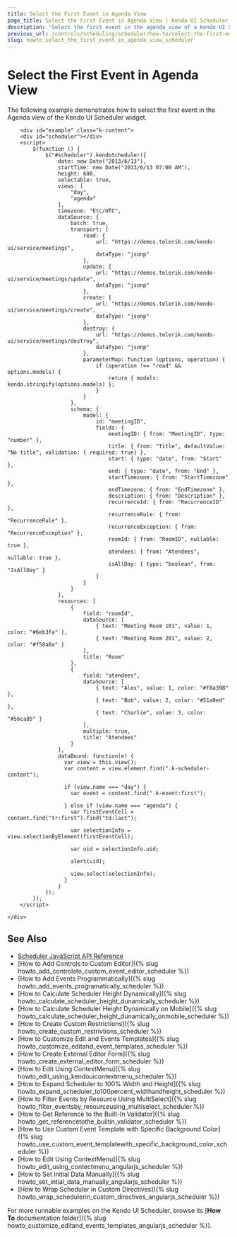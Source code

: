 ```yaml
---
title: Select the First Event in Agenda View
page_title: Select the First Event in Agenda View | Kendo UI Scheduler
description: "Select the first event in the agenda view of a Kendo UI Scheduler widget."
previous_url: /controls/scheduling/scheduler/how-to/select-the-first-event-in-agenda-view
slug: howto_select_the_first_event_in_agenda_view_scheduler
---
```


# Select the First Event in Agenda View

The following example demonstrates how to select the first event in the Agenda view of the Kendo UI Scheduler widget.



```dojo
    <div id="example" class="k-content">
    <div id="scheduler"></div>
    <script>
        $(function () {
            $("#scheduler").kendoScheduler({
                date: new Date("2013/6/13"),
                startTime: new Date("2013/6/13 07:00 AM"),
                height: 600,
                selectable: true,
                views: [
                  	"day",
                    "agenda"
                ],
                timezone: "Etc/UTC",
                dataSource: {
                    batch: true,
                    transport: {
                        read: {
                            url: "https://demos.telerik.com/kendo-ui/service/meetings",
                            dataType: "jsonp"
                        },
                        update: {
                            url: "https://demos.telerik.com/kendo-ui/service/meetings/update",
                            dataType: "jsonp"
                        },
                        create: {
                            url: "https://demos.telerik.com/kendo-ui/service/meetings/create",
                            dataType: "jsonp"
                        },
                        destroy: {
                            url: "https://demos.telerik.com/kendo-ui/service/meetings/destroy",
                            dataType: "jsonp"
                        },
                        parameterMap: function (options, operation) {
                            if (operation !== "read" && options.models) {
                                return { models: kendo.stringify(options.models) };
                            }
                        }
                    },
                    schema: {
                        model: {
                            id: "meetingID",
                            fields: {
                                meetingID: { from: "MeetingID", type: "number" },
                                title: { from: "Title", defaultValue: "No title", validation: { required: true} },
                                start: { type: "date", from: "Start" },
                                end: { type: "date", from: "End" },
                                startTimezone: { from: "StartTimezone" },
                                endTimezone: { from: "EndTimezone" },
                                description: { from: "Description" },
                                recurrenceId: { from: "RecurrenceID" },
                                recurrenceRule: { from: "RecurrenceRule" },
                                recurrenceException: { from: "RecurrenceException" },
                                roomId: { from: "RoomID", nullable: true },
                                atendees: { from: "Atendees", nullable: true },
                                isAllDay: { type: "boolean", from: "IsAllDay" }
                            }
                        }
                    }
                },
                resources: [
                    {
                        field: "roomId",
                        dataSource: [
                            { text: "Meeting Room 101", value: 1, color: "#6eb3fa" },
                            { text: "Meeting Room 201", value: 2, color: "#f58a8a" }
                        ],
                        title: "Room"
                    },
                    {
                        field: "atendees",
                        dataSource: [
                            { text: "Alex", value: 1, color: "#f8a398" },
                            { text: "Bob", value: 2, color: "#51a0ed" },
                            { text: "Charlie", value: 3, color: "#56ca85" }
                        ],
                        multiple: true,
                        title: "Atendees"
                    }
                ],
                dataBound: function(e) {
                  var view = this.view();
                  var content = view.element.find(".k-scheduler-content");

                  if (view.name === "day") {
                    var event = content.find(".k-event:first");

                  } else if (view.name === "agenda") {
                    var firstEventCell = content.find("tr:first").find("td:last");

                    var selectionInfo = view.selectionByElement(firstEventCell);

                    var uid = selectionInfo.uid;

                    alert(uid);

                    view.select(selectionInfo);
                  }
                }
            });
        });
    </script>

</div>

```

## See Also

* [Scheduler JavaScript API Reference](/api/javascript/ui/scheduler)
* [How to Add Controls to Custom Editor]({% slug howto_add_controlsto_custom_event_editor_scheduler %})
* [How to Add Events Programmatically]({% slug howto_add_events_programatically_scheduler %})
* [How to Calculate Scheduler Height Dynamically]({% slug howto_calculate_scheduler_height_dunamically_scheduler %})
* [How to Calculate Scheduler Height Dynamically on Mobile]({% slug howto_calculate_scheduler_height_dunamically_onmobile_scheduler %})
* [How to Create Custom Restrictions]({% slug howto_create_custom_restrivtions_scheduler %})
* [How to Customize Edit and Events Templates]({% slug howto_customize_editand_event_templates_scheduler %})
* [How to Create External Editor Form]({% slug howto_create_external_editor_form_scheduler %})
* [How to Edit Using ContextMenu]({% slug howto_edit_using_kendouicontextmenu_scheduler %})
* [How to Expand Scheduler to 100% Width and Height]({% slug howto_expand_scheduler_to100percent_widthandheight_scheduler %})
* [How to Filter Events by Resource Using MultiSelect]({% slug howto_filter_eventsby_resourceusing_multiselect_scheduler %})
* [How to Get Reference to the Built-In Validator]({% slug howto_get_referencetothe_builtin_validator_scheduler %})
* [How to Use Custom Event Template with Specific Background Color]({% slug howto_use_custom_event_templatewith_specific_background_color_scheduler %})
* [How to Edit Using ContextMenu]({% slug howto_edit_using_contectmenu_angularjs_scheduler %})
* [How to Set Initial Data Manually]({% slug howto_set_intial_data_manually_angularjs_scheduler %})
* [How to Wrap Scheduler in Custom Directives]({% slug howto_wrap_schedulerin_custom_directives_angularjs_scheduler %})

For more runnable examples on the Kendo UI Scheduler, browse its [**How To** documentation folder]({% slug howto_customize_editand_events_templates_angularjs_scheduler %}).
